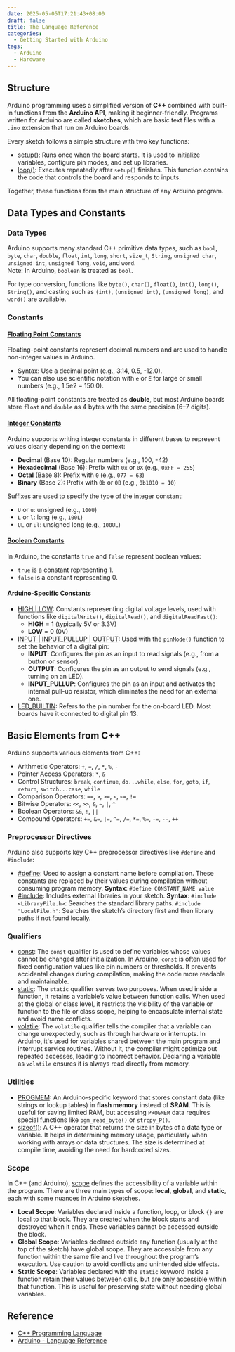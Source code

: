 ```yaml
---
date: 2025-05-05T17:21:43+08:00
draft: false
title: The Language Reference
categories: 
  - Getting Started with Arduino
tags:
  - Arduino
  - Hardware 
---
```

## Structure
Arduino programming uses a simplified version of **C++** combined with built-in functions from the **Arduino API**, making it beginner-friendly. Programs written for Arduino are called **sketches**, which are basic text files with a `.ino` extension that run on Arduino boards.

Every sketch follows a simple structure with two key functions:
* [setup()](https://docs.arduino.cc/language-reference/en/structure/sketch/setup/): Runs once when the board starts. It is used to initialize variables, configure pin modes, and set up libraries.
* [loop()](https://docs.arduino.cc/language-reference/en/structure/sketch/loop/): Executes repeatedly after `setup()` finishes. This function contains the code that controls the board and responds to inputs.

Together, these functions form the main structure of any Arduino program.

## Data Types and Constants

### Data Types
Arduino supports many standard C++ primitive data types, such as `bool`, `byte`, `char`, `double`, `float`, `int`, `long`, `short`, `size_t`, `String`, `unsigned char`, `unsigned int`, `unsigned long`, `void`, and `word`.  
Note: In Arduino, `boolean` is treated as `bool`.

For type conversion, functions like `byte()`, `char()`, `float()`, `int()`, `long()`, `String()`, and casting such as `(int)`, `(unsigned int)`, `(unsigned long)`, and `word()` are available.

### Constants

#### [Floating Point Constants](https://docs.arduino.cc/language-reference/en/variables/constants/floatingPointConstants/)
Floating-point constants represent decimal numbers and are used to handle non-integer values in Arduino.
* Syntax: Use a decimal point (e.g., 3.14, 0.5, -12.0).
* You can also use scientific notation with `e` or `E` for large or small numbers (e.g., 1.5e2 = 150.0).

All floating-point constants are treated as **double**, but most Arduino boards store `float` and `double` as 4 bytes with the same precision (6–7 digits).

#### [Integer Constants](https://docs.arduino.cc/language-reference/en/variables/constants/integerConstants/)
Arduino supports writing integer constants in different bases to represent values clearly depending on the context:
* **Decimal** (Base 10): Regular numbers (e.g., 100, -42)
* **Hexadecimal** (Base 16): Prefix with `0x` or `0X` (e.g., `0xFF = 255`)
* **Octal** (Base 8): Prefix with `0` (e.g., `077 = 63`)
* **Binary** (Base 2): Prefix with `0b` or `0B` (e.g., `0b1010 = 10`)

Suffixes are used to specify the type of the integer constant:
* `U` or `u`: unsigned (e.g., `100U`)
* `L` or `l`: long (e.g., `100L`)
* `UL` or `ul`: unsigned long (e.g., `100UL`)

#### [Boolean Constants](https://docs.arduino.cc/language-reference/en/variables/constants/trueFalse/)
In Arduino, the constants `true` and `false` represent boolean values:
* `true` is a constant representing 1.
* `false` is a constant representing 0.

#### Arduino-Specific Constants
* [HIGH | LOW](https://docs.arduino.cc/language-reference/en/variables/constants/highLow): Constants representing digital voltage levels, used with functions like `digitalWrite()`, `digitalRead()`, and `digitalReadFast()`:
  * **HIGH** = 1 (typically 5V or 3.3V)
  * **LOW** = 0 (0V)
* [INPUT | INPUT_PULLUP | OUTPUT](https://docs.arduino.cc/language-reference/en/variables/constants/inputOutputPullup/): Used with the `pinMode()` function to set the behavior of a digital pin:
  * **INPUT**: Configures the pin as an input to read signals (e.g., from a button or sensor).
  * **OUTPUT**: Configures the pin as an output to send signals (e.g., turning on an LED).
  * **INPUT_PULLUP**: Configures the pin as an input and activates the internal pull-up resistor, which eliminates the need for an external one.
* [LED_BUILTIN](https://docs.arduino.cc/language-reference/en/variables/constants/ledbuiltin/): Refers to the pin number for the on-board LED. Most boards have it connected to digital pin 13.

## Basic Elements from C++
Arduino supports various elements from C++:
* Arithmetic Operators: `+`, `=`, `/`, `*`, `%`, `-`
* Pointer Access Operators: `*`, `&`
* Control Structures: `break`, `continue`, `do...while`, `else`, `for`, `goto`, `if`, `return`, `switch...case`, `while`
* Comparison Operators: `==`, `>`, `>=`, `<`, `<=`, `!=`
* Bitwise Operators: `<<`, `>>`, `&`, `~`, `|`, `^`
* Boolean Operators: `&&`, `!`, `||`
* Compound Operators: `+=`, `&=`, `|=`, `^=`, `/=`, `*=`, `%=`, `-=`, `--`, `++`

### Preprocessor Directives
Arduino also supports key C++ preprocessor directives like `#define` and `#include`:

* [#define](https://docs.arduino.cc/language-reference/en/structure/further-syntax/define/): Used to assign a constant name before compilation. These constants are replaced by their values during compilation without consuming program memory.
  **Syntax**: `#define CONSTANT_NAME value`
* [#include](https://docs.arduino.cc/language-reference/en/structure/further-syntax/include/): Includes external libraries in your sketch.
  **Syntax**: 
  `#include <LibraryFile.h>`: Searches the standard library paths.
  `#include "LocalFile.h"`: Searches the sketch’s directory first and then library paths if not found locally.

### Qualifiers

* [const](https://docs.arduino.cc/language-reference/en/variables/variable-scope-qualifiers/const/): 
  The `const` qualifier is used to define variables whose values cannot be changed after initialization. In Arduino, `const` is often used for fixed configuration values like pin numbers or thresholds. It prevents accidental changes during compilation, making the code more readable and maintainable.
* [static](https://docs.arduino.cc/language-reference/en/variables/variable-scope-qualifiers/static/):
  The `static` qualifier serves two purposes. When used inside a function, it retains a variable’s value between function calls. When used at the global or class level, it restricts the visibility of the variable or function to the file or class scope, helping to encapsulate internal state and avoid name conflicts.
* [volatile](https://docs.arduino.cc/language-reference/en/variables/variable-scope-qualifiers/volatile/): 
  The `volatile` qualifier tells the compiler that a variable can change unexpectedly, such as through hardware or interrupts. In Arduino, it's used for variables shared between the main program and interrupt service routines. Without it, the compiler might optimize out repeated accesses, leading to incorrect behavior. Declaring a variable as `volatile` ensures it is always read directly from memory.

### Utilities

* [PROGMEM](https://docs.arduino.cc/language-reference/en/variables/utilities/PROGMEM/): An Arduino-specific keyword that stores constant data (like strings or lookup tables) in **flash memory** instead of **SRAM**. This is useful for saving limited RAM, but accessing `PROGMEM` data requires special functions like `pgm_read_byte()` or `strcpy_P()`.
* [sizeof()](https://docs.arduino.cc/language-reference/en/variables/utilities/sizeof/): A C++ operator that returns the size in bytes of a data type or variable. It helps in determining memory usage, particularly when working with arrays or data structures. The size is determined at compile time, avoiding the need for hardcoded sizes.

### Scope
In C++ (and Arduino), [scope](https://docs.arduino.cc/language-reference/en/variables/variable-scope-qualifiers/scope/) defines the accessibility of a variable within the program. There are three main types of scope: **local**, **global**, and **static**, each with some nuances in Arduino sketches.
* **Local Scope**: Variables declared inside a function, loop, or block `{}` are local to that block. They are created when the block starts and destroyed when it ends. These variables cannot be accessed outside the block.
* **Global Scope**: Variables declared outside any function (usually at the top of the sketch) have global scope. They are accessible from any function within the same file and live throughout the program’s execution. Use caution to avoid conflicts and unintended side effects.
* **Static Scope**: Variables declared with the `static` keyword inside a function retain their values between calls, but are only accessible within that function. This is useful for preserving state without needing global variables.

## Reference
* [C++ Programming Language](https://www.amazon.sg/dp/0321563840?ref=ppx_yo2ov_dt_b_fed_asin_title) 
* [Arduino - Language Reference](https://docs.arduino.cc/language-reference/#structure)


